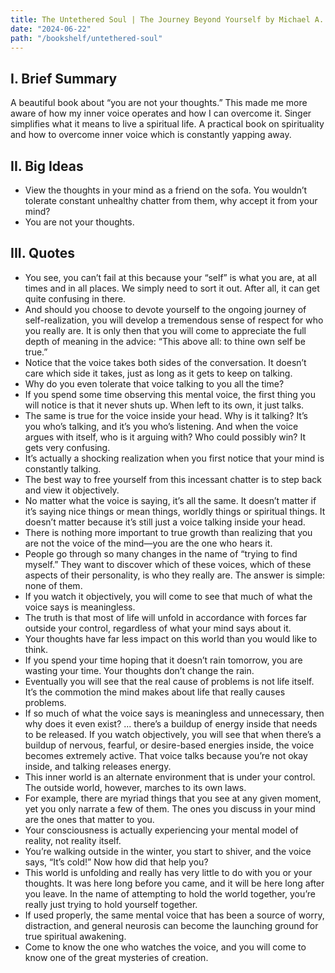 ```yaml
---
title: The Untethered Soul | The Journey Beyond Yourself by Michael A. Singer
date: "2024-06-22"
path: "/bookshelf/untethered-soul"
---
```


## I. Brief Summary
A beautiful book about “you are not your thoughts.” This made me more aware of how my inner voice operates and how I can overcome it. Singer simplifies what it means to live a spiritual life. A practical book on spirituality and how to overcome inner voice which is constantly yapping away.

## II. Big Ideas
- View the thoughts in your mind as a friend on the sofa. You wouldn’t tolerate constant unhealthy chatter from them, why accept it from your mind? 
- You are not your thoughts.

## III. Quotes
- You see, you can’t fail at this because your “self” is what you are, at all times and in all places. We simply need to sort it out. After all, it can get quite confusing in there.
- And should you choose to devote yourself to the ongoing journey of self-realization, you will develop a tremendous sense of respect for who you really are. It is only then that you will come to appreciate the full depth of meaning in the advice: “This above all: to thine own self be true.”
- Notice that the voice takes both sides of the conversation. It doesn’t care which side it takes, just as long as it gets to keep on talking.
- Why do you even tolerate that voice talking to you all the time?
- If you spend some time observing this mental voice, the first thing you will notice is that it never shuts up. When left to its own, it just talks.
- The same is true for the voice inside your head. Why is it talking? It’s you who’s talking, and it’s you who’s listening. And when the voice argues with itself, who is it arguing with? Who could possibly win? It gets very confusing.
- It’s actually a shocking realization when you first notice that your mind is constantly talking.
- The best way to free yourself from this incessant chatter is to step back and view it objectively.
- No matter what the voice is saying, it’s all the same. It doesn’t matter if it’s saying nice things or mean things, worldly things or spiritual things. It doesn’t matter because it’s still just a voice talking inside your head.
- There is nothing more important to true growth than realizing that you are not the voice of the mind—you are the one who hears it.
- People go through so many changes in the name of “trying to find myself.” They want to discover which of these voices, which of these aspects of their personality, is who they really are. The answer is simple: none of them.
- If you watch it objectively, you will come to see that much of what the voice says is meaningless.
- The truth is that most of life will unfold in accordance with forces far outside your control, regardless of what your mind says about it.
- Your thoughts have far less impact on this world than you would like to think.
- If you spend your time hoping that it doesn’t rain tomorrow, you are wasting your time. Your thoughts don’t change the rain.
- Eventually you will see that the real cause of problems is not life itself. It’s the commotion the mind makes about life that really causes problems.
- If so much of what the voice says is meaningless and unnecessary, then why does it even exist? ... there’s a buildup of energy inside that needs to be released. If you watch objectively, you will see that when there’s a buildup of nervous, fearful, or desire-based energies inside, the voice becomes extremely active. That voice talks because you’re not okay inside, and talking releases energy.
- This inner world is an alternate environment that is under your control. The outside world, however, marches to its own laws.
- For example, there are myriad things that you see at any given moment, yet you only narrate a few of them. The ones you discuss in your mind are the ones that matter to you.
- Your consciousness is actually experiencing your mental model of reality, not reality itself.
- You’re walking outside in the winter, you start to shiver, and the voice says, “It’s cold!” Now how did that help you?
- This world is unfolding and really has very little to do with you or your thoughts. It was here long before you came, and it will be here long after you leave. In the name of attempting to hold the world together, you’re really just trying to hold yourself together.
- If used properly, the same mental voice that has been a source of worry, distraction, and general neurosis can become the launching ground for true spiritual awakening.
- Come to know the one who watches the voice, and you will come to know one of the great mysteries of creation.
